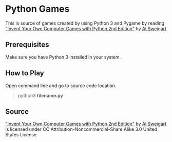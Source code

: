 # Python Games

This is source of games created by using Python 3 and Pygame by reading ["Invent Your Own Computer Games with Python 2nd Edition"](http://inventwithpython.com) by [Al Sweigart](http://coffeeghost.net)

## Prerequisites
Make sure you have Python 3 installed in your system.

## How to Play
Open command line and go to source code location.
> python3 **filename.py**

## Source
["Invent Your Own Computer Games with Python 2nd Edition"](http://inventwithpython.com) by [Al Sweigart](http://coffeeghost.net) is licensed under CC Attribution-Noncommercial-Share Alike 3.0 United States License
